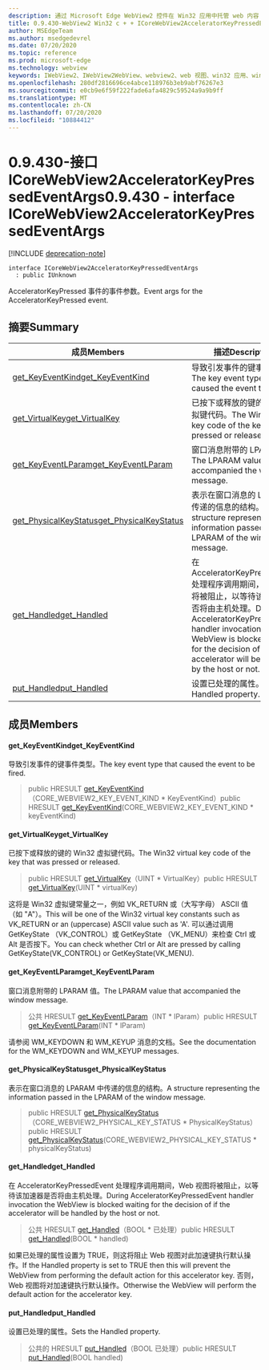```yaml
---
description: 通过 Microsoft Edge WebView2 控件在 Win32 应用中托管 web 内容
title: 0.9.430-WebView2 Win32 c + + ICoreWebView2AcceleratorKeyPressedEventArgs
author: MSEdgeTeam
ms.author: msedgedevrel
ms.date: 07/20/2020
ms.topic: reference
ms.prod: microsoft-edge
ms.technology: webview
keywords: IWebView2、IWebView2WebView、webview2、web 视图、win32 应用、win32、edge、ICoreWebView2、ICoreWebView2Host、浏览器控件、边缘 html
ms.openlocfilehash: 280df2816696ce4abce118976b3eb9abf76267e3
ms.sourcegitcommit: e0cb9e6f59f222fade6afa4829c59524a9a9b9ff
ms.translationtype: MT
ms.contentlocale: zh-CN
ms.lasthandoff: 07/20/2020
ms.locfileid: "10884412"
---
```

# <span data-ttu-id="e38b7-104">0.9.430-接口 ICoreWebView2AcceleratorKeyPressedEventArgs</span><span class="sxs-lookup"><span data-stu-id="e38b7-104">0.9.430 - interface ICoreWebView2AcceleratorKeyPressedEventArgs</span></span> 

[!INCLUDE [deprecation-note](../../includes/deprecation-note.md)]

```
interface ICoreWebView2AcceleratorKeyPressedEventArgs
  : public IUnknown
```

<span data-ttu-id="e38b7-105">AcceleratorKeyPressed 事件的事件参数。</span><span class="sxs-lookup"><span data-stu-id="e38b7-105">Event args for the AcceleratorKeyPressed event.</span></span>

## <span data-ttu-id="e38b7-106">摘要</span><span class="sxs-lookup"><span data-stu-id="e38b7-106">Summary</span></span>

 <span data-ttu-id="e38b7-107">成员</span><span class="sxs-lookup"><span data-stu-id="e38b7-107">Members</span></span>                        | <span data-ttu-id="e38b7-108">描述</span><span class="sxs-lookup"><span data-stu-id="e38b7-108">Descriptions</span></span>
--------------------------------|---------------------------------------------
[<span data-ttu-id="e38b7-109">get_KeyEventKind</span><span class="sxs-lookup"><span data-stu-id="e38b7-109">get_KeyEventKind</span></span>](#get_keyeventkind) | <span data-ttu-id="e38b7-110">导致引发事件的键事件类型。</span><span class="sxs-lookup"><span data-stu-id="e38b7-110">The key event type that caused the event to be fired.</span></span>
[<span data-ttu-id="e38b7-111">get_VirtualKey</span><span class="sxs-lookup"><span data-stu-id="e38b7-111">get_VirtualKey</span></span>](#get_virtualkey) | <span data-ttu-id="e38b7-112">已按下或释放的键的 Win32 虚拟键代码。</span><span class="sxs-lookup"><span data-stu-id="e38b7-112">The Win32 virtual key code of the key that was pressed or released.</span></span>
[<span data-ttu-id="e38b7-113">get_KeyEventLParam</span><span class="sxs-lookup"><span data-stu-id="e38b7-113">get_KeyEventLParam</span></span>](#get_keyeventlparam) | <span data-ttu-id="e38b7-114">窗口消息附带的 LPARAM 值。</span><span class="sxs-lookup"><span data-stu-id="e38b7-114">The LPARAM value that accompanied the window message.</span></span>
[<span data-ttu-id="e38b7-115">get_PhysicalKeyStatus</span><span class="sxs-lookup"><span data-stu-id="e38b7-115">get_PhysicalKeyStatus</span></span>](#get_physicalkeystatus) | <span data-ttu-id="e38b7-116">表示在窗口消息的 LPARAM 中传递的信息的结构。</span><span class="sxs-lookup"><span data-stu-id="e38b7-116">A structure representing the information passed in the LPARAM of the window message.</span></span>
[<span data-ttu-id="e38b7-117">get_Handled</span><span class="sxs-lookup"><span data-stu-id="e38b7-117">get_Handled</span></span>](#get_handled) | <span data-ttu-id="e38b7-118">在 AcceleratorKeyPressedEvent 处理程序调用期间，Web 视图将被阻止，以等待该加速器是否将由主机处理。</span><span class="sxs-lookup"><span data-stu-id="e38b7-118">During AcceleratorKeyPressedEvent handler invocation the WebView is blocked waiting for the decision of if the accelerator will be handled by the host or not.</span></span>
[<span data-ttu-id="e38b7-119">put_Handled</span><span class="sxs-lookup"><span data-stu-id="e38b7-119">put_Handled</span></span>](#put_handled) | <span data-ttu-id="e38b7-120">设置已处理的属性。</span><span class="sxs-lookup"><span data-stu-id="e38b7-120">Sets the Handled property.</span></span>

## <span data-ttu-id="e38b7-121">成员</span><span class="sxs-lookup"><span data-stu-id="e38b7-121">Members</span></span>

#### <span data-ttu-id="e38b7-122">get_KeyEventKind</span><span class="sxs-lookup"><span data-stu-id="e38b7-122">get_KeyEventKind</span></span> 

<span data-ttu-id="e38b7-123">导致引发事件的键事件类型。</span><span class="sxs-lookup"><span data-stu-id="e38b7-123">The key event type that caused the event to be fired.</span></span>

> <span data-ttu-id="e38b7-124">public HRESULT [get_KeyEventKind](#get_keyeventkind)（CORE_WEBVIEW2_KEY_EVENT_KIND \* KeyEventKind）</span><span class="sxs-lookup"><span data-stu-id="e38b7-124">public HRESULT [get_KeyEventKind](#get_keyeventkind)(CORE_WEBVIEW2_KEY_EVENT_KIND \* keyEventKind)</span></span>

#### <span data-ttu-id="e38b7-125">get_VirtualKey</span><span class="sxs-lookup"><span data-stu-id="e38b7-125">get_VirtualKey</span></span> 

<span data-ttu-id="e38b7-126">已按下或释放的键的 Win32 虚拟键代码。</span><span class="sxs-lookup"><span data-stu-id="e38b7-126">The Win32 virtual key code of the key that was pressed or released.</span></span>

> <span data-ttu-id="e38b7-127">public HRESULT [get_VirtualKey](#get_virtualkey)（UINT \* VirtualKey）</span><span class="sxs-lookup"><span data-stu-id="e38b7-127">public HRESULT [get_VirtualKey](#get_virtualkey)(UINT \* virtualKey)</span></span>

<span data-ttu-id="e38b7-128">这将是 Win32 虚拟键常量之一，例如 VK_RETURN 或（大写字母） ASCII 值（如 "A"）。</span><span class="sxs-lookup"><span data-stu-id="e38b7-128">This will be one of the Win32 virtual key constants such as VK_RETURN or an (uppercase) ASCII value such as 'A'.</span></span> <span data-ttu-id="e38b7-129">可以通过调用 GetKeyState （VK_CONTROL）或 GetKeyState （VK_MENU）来检查 Ctrl 或 Alt 是否按下。</span><span class="sxs-lookup"><span data-stu-id="e38b7-129">You can check whether Ctrl or Alt are pressed by calling GetKeyState(VK_CONTROL) or GetKeyState(VK_MENU).</span></span>

#### <span data-ttu-id="e38b7-130">get_KeyEventLParam</span><span class="sxs-lookup"><span data-stu-id="e38b7-130">get_KeyEventLParam</span></span> 

<span data-ttu-id="e38b7-131">窗口消息附带的 LPARAM 值。</span><span class="sxs-lookup"><span data-stu-id="e38b7-131">The LPARAM value that accompanied the window message.</span></span>

> <span data-ttu-id="e38b7-132">公共 HRESULT [get_KeyEventLParam](#get_keyeventlparam)（INT \* lParam）</span><span class="sxs-lookup"><span data-stu-id="e38b7-132">public HRESULT [get_KeyEventLParam](#get_keyeventlparam)(INT \* lParam)</span></span>

<span data-ttu-id="e38b7-133">请参阅 WM_KEYDOWN 和 WM_KEYUP 消息的文档。</span><span class="sxs-lookup"><span data-stu-id="e38b7-133">See the documentation for the WM_KEYDOWN and WM_KEYUP messages.</span></span>

#### <span data-ttu-id="e38b7-134">get_PhysicalKeyStatus</span><span class="sxs-lookup"><span data-stu-id="e38b7-134">get_PhysicalKeyStatus</span></span> 

<span data-ttu-id="e38b7-135">表示在窗口消息的 LPARAM 中传递的信息的结构。</span><span class="sxs-lookup"><span data-stu-id="e38b7-135">A structure representing the information passed in the LPARAM of the window message.</span></span>

> <span data-ttu-id="e38b7-136">public HRESULT [get_PhysicalKeyStatus](#get_physicalkeystatus)（CORE_WEBVIEW2_PHYSICAL_KEY_STATUS \* PhysicalKeyStatus）</span><span class="sxs-lookup"><span data-stu-id="e38b7-136">public HRESULT [get_PhysicalKeyStatus](#get_physicalkeystatus)(CORE_WEBVIEW2_PHYSICAL_KEY_STATUS \* physicalKeyStatus)</span></span>

#### <span data-ttu-id="e38b7-137">get_Handled</span><span class="sxs-lookup"><span data-stu-id="e38b7-137">get_Handled</span></span> 

<span data-ttu-id="e38b7-138">在 AcceleratorKeyPressedEvent 处理程序调用期间，Web 视图将被阻止，以等待该加速器是否将由主机处理。</span><span class="sxs-lookup"><span data-stu-id="e38b7-138">During AcceleratorKeyPressedEvent handler invocation the WebView is blocked waiting for the decision of if the accelerator will be handled by the host or not.</span></span>

> <span data-ttu-id="e38b7-139">公共 HRESULT [get_Handled](#get_handled)（BOOL \* 已处理）</span><span class="sxs-lookup"><span data-stu-id="e38b7-139">public HRESULT [get_Handled](#get_handled)(BOOL \* handled)</span></span>

<span data-ttu-id="e38b7-140">如果已处理的属性设置为 TRUE，则这将阻止 Web 视图对此加速键执行默认操作。</span><span class="sxs-lookup"><span data-stu-id="e38b7-140">If the Handled property is set to TRUE then this will prevent the WebView from performing the default action for this accelerator key.</span></span> <span data-ttu-id="e38b7-141">否则，Web 视图将对加速键执行默认操作。</span><span class="sxs-lookup"><span data-stu-id="e38b7-141">Otherwise the WebView will perform the default action for the accelerator key.</span></span>

#### <span data-ttu-id="e38b7-142">put_Handled</span><span class="sxs-lookup"><span data-stu-id="e38b7-142">put_Handled</span></span> 

<span data-ttu-id="e38b7-143">设置已处理的属性。</span><span class="sxs-lookup"><span data-stu-id="e38b7-143">Sets the Handled property.</span></span>

> <span data-ttu-id="e38b7-144">公共的 HRESULT [put_Handled](#put_handled)（BOOL 已处理）</span><span class="sxs-lookup"><span data-stu-id="e38b7-144">public HRESULT [put_Handled](#put_handled)(BOOL handled)</span></span>


